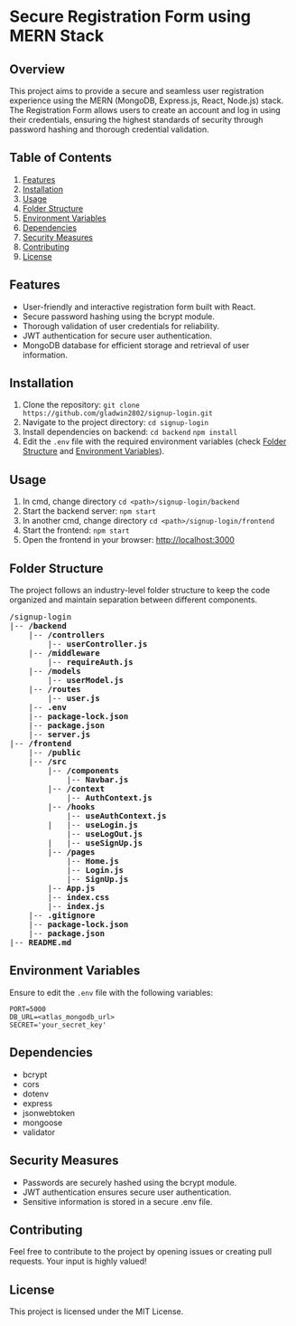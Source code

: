# Secure Registration Form using MERN Stack

## Overview
This project aims to provide a secure and seamless user registration experience using the MERN (MongoDB, Express.js, React, Node.js) stack. The Registration Form allows users to create an account and log in using their credentials, ensuring the highest standards of security through password hashing and thorough credential validation.

## Table of Contents
1. [Features](#features)
2. [Installation](#installation)
3. [Usage](#usage)
4. [Folder Structure](#folder-structure)
5. [Environment Variables](#environment-variables)
6. [Dependencies](#dependencies)
7. [Security Measures](#security-measures)
8. [Contributing](#contributing)
9. [License](#license)

## Features
- User-friendly and interactive registration form built with React.
- Secure password hashing using the bcrypt module.
- Thorough validation of user credentials for reliability.
- JWT authentication for secure user authentication.
- MongoDB database for efficient storage and retrieval of user information.

## Installation
1. Clone the repository: `git clone https://github.com/gladwin2802/signup-login.git`
2. Navigate to the project directory: `cd signup-login`
3. Install dependencies on backend:
   `cd backend`
   `npm install`
6. Edit the `.env` file with the required environment variables (check [Folder Structure](#folder-structure) and [Environment Variables](#environment-variables)).

## Usage
1. In cmd, change directory `cd <path>/signup-login/backend`
2. Start the backend server: `npm start`
3. In another cmd, change directory `cd <path>/signup-login/frontend` 
4. Start the frontend: `npm start`
5. Open the frontend in your browser: [http://localhost:3000](http://localhost:3000)

## Folder Structure
The project follows an industry-level folder structure to keep the code organized and maintain separation between different components.
<pre>
/signup-login
|-- <strong>/backend</strong>
    |-- <strong>/controllers</strong>
        |-- <strong>userController.js</strong>
    |-- <strong>/middleware</strong>
        |-- <strong>requireAuth.js</strong>
    |-- <strong>/models</strong>
        |-- <strong>userModel.js</strong>
    |-- <strong>/routes</strong>
        |-- <strong>user.js</strong>
    |-- <strong>.env</strong>
    |-- <strong>package-lock.json</strong>
    |-- <strong>package.json</strong>
    |-- <strong>server.js</strong>
|-- <strong>/frontend</strong>
    |-- <strong>/public</strong>
    |-- <strong>/src</strong>
        |-- <strong>/components</strong>
            |-- <strong>Navbar.js</strong>
        |-- <strong>/context</strong>
            |-- <strong>AuthContext.js</strong>
        |-- <strong>/hooks</strong>
            |-- <strong>useAuthContext.js</strong>
        |   |-- <strong>useLogin.js</strong>
            |-- <strong>useLogOut.js</strong>
        |   |-- <strong>useSignUp.js</strong>
        |-- <strong>/pages</strong>
            |-- <strong>Home.js</strong>
            |-- <strong>Login.js</strong>
            |-- <strong>SignUp.js</strong>
        |-- <strong>App.js</strong>
        |-- <strong>index.css</strong>
        |-- <strong>index.js</strong>
    |-- <strong>.gitignore</strong>
    |-- <strong>package-lock.json</strong>
    |-- <strong>package.json</strong>
|-- <strong>README.md</strong>
</pre>


## Environment Variables
Ensure to edit the `.env` file with the following variables:
```dotenv
PORT=5000
DB_URL=<atlas_mongodb_url>
SECRET='your_secret_key'
```
## Dependencies
- bcrypt
- cors
- dotenv
- express
- jsonwebtoken
- mongoose
- validator

## Security Measures
- Passwords are securely hashed using the bcrypt module.
- JWT authentication ensures secure user authentication.
- Sensitive information is stored in a secure .env file.

## Contributing
Feel free to contribute to the project by opening issues or creating pull requests. Your input is highly valued!

## License
This project is licensed under the MIT License.


